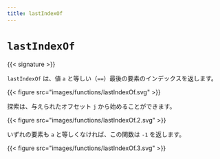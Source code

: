 ```yaml
---
title: lastIndexOf
---
```


# `lastIndexOf`

{{< signature >}}

`lastIndexOf` は、値 `a` と等しい（`==`）最後の要素のインデックスを返します。

{{< figure src="images/functions/lastIndexOf.svg" >}}

探索は、与えられたオフセット `j` から始めることができます。

{{< figure src="images/functions/lastIndexOf.2.svg" >}}

いずれの要素も `a` と等しくなければ、この関数は `-1` を返します。

{{< figure src="images/functions/lastIndexOf.3.svg" >}}

